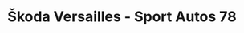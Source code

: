 ---
title: "Škoda Versailles - Sport Autos 78"
url: /versailles/skoda-versailles-sport-autos-78/
shop: voiture
---